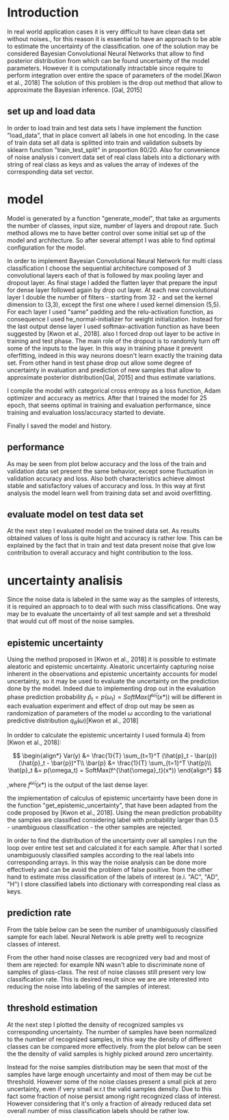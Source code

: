 <link rel="stylesheet" href="https://cdn.jsdelivr.net/npm/katex@0.15.3/dist/katex.min.css" integrity="sha384-KiWOvVjnN8qwAZbuQyWDIbfCLFhLXNETzBQjA/92pIowpC0d2O3nppDGQVgwd2nB" crossorigin="anonymous">
<script defer src="https://cdn.jsdelivr.net/npm/katex@0.15.3/dist/katex.min.js" integrity="sha384-0fdwu/T/EQMsQlrHCCHoH10pkPLlKA1jL5dFyUOvB3lfeT2540/2g6YgSi2BL14p" crossorigin="anonymous"></script>
<script defer src="https://cdn.jsdelivr.net/npm/katex@0.15.3/dist/contrib/auto-render.min.js" integrity="sha384-+XBljXPPiv+OzfbB3cVmLHf4hdUFHlWNZN5spNQ7rmHTXpd7WvJum6fIACpNNfIR" crossorigin="anonymous"></script>
<script>
    document.addEventListener("DOMContentLoaded", function() {
        renderMathInElement(document.body, {
          // customised options
          // • auto-render specific keys, e.g.:
          delimiters: [
              {left: '$$', right: '$$', display: true},
              {left: '$', right: '$', display: false},
              {left: '\\(', right: '\\)', display: false},
              {left: '\\[', right: '\\]', display: true}
          ],
          // • rendering keys, e.g.:
          throwOnError : false
        });
    });
</script>

# Introduction

In real world application cases it is very difficult to have clean data set without noises., for this reason it is essential to have an approach to be able to estimate the uncertainty of the classification. one of the solution may be considered Bayesian Convolutional Neural Networks that allow to find posterior distribution from which can be found uncertainty of the model parameters. However it is computationally intractable since require to perform integration over entire the space of parameters of the model.[Kwon et al., 2018] The solution of this problem is the drop out method that allow to approximate the Bayesian inference. [Gal, 2015]

## set up and load data

In order to load train and test data sets I have implement the function "load_data", that in place convert all labels in one hot encoding. In the case of train data set all data is splitted into train and validation subsets by sklearn function "train_test_split" in proportion 80/20. Also for convenience of noise analysis i convert data set of real class labels into a dictionary with string of real class as keys and as values the array of indexes of the corresponding data set vector.

# model

Model is generated by a function "generate_model", that take as arguments the number of classes, input size, number of layers and dropout rate. Such method allows me to have better control over some initial set up of the model and architecture. So after several attempt I was able to find optimal configuration for the model.

In order to implement Bayesian Convolutional Neural Network for multi class classification I choose the sequential architecture composed of 3 convolutional layers each of that is followed by max pooling layer and dropout layer. As final stage I added the flatten layer that prepare the input for dense layer followed again by drop out layer. At each new convolutional layer I double the number of filters - starting from 32 - and set the kernel dimension to (3,3), except the first one where I used kernel dimension (5,5). For each layer I used "same" padding and the relu-activation function, as consequence I used he_normal-initializer for weight initialization. Instead for the last output dense layer I used softmax-activation function as have been suggested by [Kwon et al., 2018]. also I forced drop out layer to be active in training and test phase. The main role of the dropout is to randomly turn off some of the inputs to the layer. In this way in training phase it prevent oferfitting, indeed in this way neurons doesn't learn exactly the training data set. From other hand in test phase drop out allow some degree of uncertainty in evaluation and prediction of new samples that allow to approximate posterior distribution[Gal, 2015] and thus estimate variations.

I compile the model with categorical cross entropy as a loss function, Adam optimizer and accuracy as metrics. After that I trained the model for 25 epoch, that seems optimal in training and evaluation performance, since training and evaluation loss/accuracy started to deviate.

Finally I saved the model and history.

## performance

As may be seen from plot below accuracy and the loss of the train and validation data set present the same behavior, except some fluctuation in validation accuracy and loss. Also both characteristics achieve almost stable and satisfactory values of accuracy and loss. In this way at first analysis the model learn well from training data set and avoid overfitting.

## evaluate model on test data set

At the next step I evaluated model on the trained data set. As results obtained values of loss is quite hight and accuracy is rather low. This can be explained by the fact that in train and test data present noise that give low contribution to overall accuracy and hight contribution to the loss.

# uncertainty analisis

Since the noise data is labeled in the same way as the samples of interests, it is required an approach to to deal with such miss classifications. One way may be to evaluate the uncertainty of all test sample and set a threshold that would cut off most of the noise samples.

## epistemic uncertainty

Using the method proposed in [Kwon et al., 2018] it is possible to estimate aleatoric and epistemic uncertainty. Aleatoric uncertainty capturing noise inherent in the observations and epistemic uncertainty accounts for model uncertainty, so it may be used to evaluate the uncertainty on the prediction done by the model. Indeed due to implementing drop out in the evaluation phase prediction probability $\hat{p}_t = p(\omega_t) = SoftMax(f^{\hat{\omega}_t}(x*))$ will be different in each evaluation experiment and effect of drop out may be seen as randomization of parameters of the model $\omega$ according to the variational predictive distribution $q_{\hat{\theta}}(\omega)$[Kwon et al., 2018]

In ordder to calculate the epistemic uncertainty I used formula 4) from [Kwon et al., 2018]:

$$
\begin{align*}
Var(y) &= \frac{1}{T} \sum_{t=1}^T (\hat{p}_t - \bar{p})(\hat{p}_t - \bar{p})^T\\
\bar{p} &= \frac{1}{T} \sum_{t=1}^T \hat{p}\\
\hat{p}_t &= p(\omega_t) = SoftMax(f^{\hat{\omega}_t}(x*))
\end{align*}
$$

,where $f^{\hat{\omega}_t}(x*)$ is the output of the last dense layer.

the implementation of calculus of epistemic uncertainty have been done in the function "get_epistemic_uncertainty", that have been adapted from the code proposed by [Kwon et al., 2018]. Using the mean prediction probability the samples are classified considering label with probability larger than 0.5 - unambiguous classification - the other samples are rejected.

In order to find the distribution of the uncertainty over all samples I run the loop over entire test set and calculated it for each sample. After that I sorted unambiguously classified samples according to the real labels into corresponding arrays. In this way the noise analysis can be done more effectively and can be avoid the problem of false positive. from the other hand to estimate miss classification of the labels of interest (e.i. "AC", "AD", "H") I store classified labels into dictionary with corresponding real class as keys.

## prediction rate

From the table below can be seen the number of unambiguously classified sample for each label. Neural Network is able pretty well to recognize classes of interest.

From the other hand noise classes are recognized very bad and most of them are rejected: for example NN wasn't able to discriminate none of samples of glass-class. The rest of noise classes still present very low classification rate. This is desired result since we are are interested into reducing the noise into labeling of the samples of interest.

## threshold estimation  

At the next step I plotted the density of recognized samples vs corresponding uncertainty. The number of samples have been normalized to the number of recognized samples, in this way the density of different classes can be compared more effectively. from the plot below can be seen the the density of valid samples is highly picked around zero uncertainty.

Instead for the noise samples distribution may be seen that most of the samples have large enough uncertainty and most of them may be cut be threshold. However some of the noise classes present a small pick at zero uncertainty, even if very small w.r.t the valid samples density. Due to this fact some fraction of noise persist among right recognized class of interest. However considering that it's only a fraction of already reduced data set overall number of miss classification labels should be rather low.
